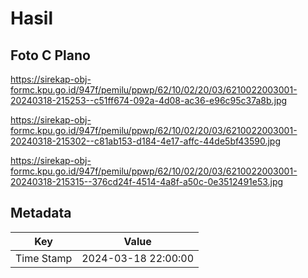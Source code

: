 # Hasil

## Foto C Plano

https://sirekap-obj-formc.kpu.go.id/947f/pemilu/ppwp/62/10/02/20/03/6210022003001-20240318-215253--c51ff674-092a-4d08-ac36-e96c95c37a8b.jpg

https://sirekap-obj-formc.kpu.go.id/947f/pemilu/ppwp/62/10/02/20/03/6210022003001-20240318-215302--c81ab153-d184-4e17-affc-44de5bf43590.jpg

https://sirekap-obj-formc.kpu.go.id/947f/pemilu/ppwp/62/10/02/20/03/6210022003001-20240318-215315--376cd24f-4514-4a8f-a50c-0e3512491e53.jpg


## Metadata

| Key        | Value               |
| ---------- | ------------------- |
| Time Stamp | 2024-03-18 22:00:00 |



